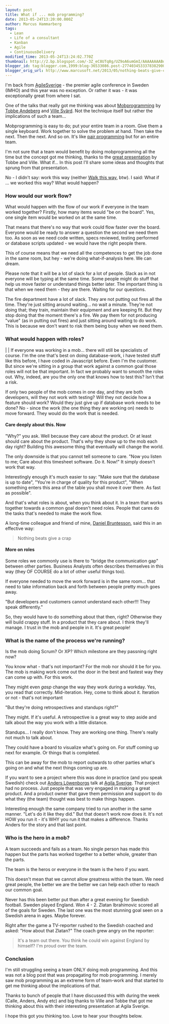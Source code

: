 ```yaml
---
layout: post
title: What if ... mob programming?
date: 2013-05-24T13:20:00.000Z
author: Marcus Hammarberg
tags:
  - Lean
  - Life of a consultant
  - Kanban
  - Agile
  - ContinuousDelivery
modified_time: 2013-05-24T13:24:02.770Z
thumbnail: http://2.bp.blogspot.com/-3Z_eC8UTq8g/UZ9oA6umGmI/AAAAAAAABdo/sn9yRr07UG0/s72-c/4137841698_44ee6db32c_m.jpg
blogger_id: tag:blogger.com,1999:blog-36533086.post-2774034533378382900
blogger_orig_url: http://www.marcusoft.net/2013/05/nothing-beats-give-crap-but-you-cannot.html
---
```



I'm back from [AgileSverige](http://www.agilasverige.se/) - the premier
agile conference in Sweden (IMHO) and this year was no exception. Or
rather it was - it was exceptionally great from where I sat.

One of the talks that really got me thinking was about
[Mobprogramming](http://mobprogramming.org/) by [Tobbe
Andeberg](https://twitter.com/tobbeanderberg) and [Ville
Svärd](https://twitter.com/villesv). Not the technique itself but rather
the implications of such a team...

Mobprogramming is easy to do; put your entire team in a room. Give them
a single keyboard. Work together to solve the problem at hand. Then take
the next. Then the next. And so on.
It's like [pair
programming](http://en.wikipedia.org/wiki/Pair_programming) but for an
entire team.

I'm not sure that a team would benefit by doing mobprogramming all the
time but the concept got me thinking, thanks to the [great
presentation](https://agilasverige.solidtango.com/video/2013-05-20-agila-sverige-torget-d2p02)
by Tobbe and Ville. What if...
In this post I'll share some ideas and thoughts that sprung from that
presentation.

No - I didn't say: work this way (neither [Walk this
way](http://www.youtube.com/watch?v=4B_UYYPb-Gk), btw). I said: What if
... we worked this way? What would happen?

### How would our work flow?

What would happen with the flow of our work if everyone in the team
worked together? Firstly, how many items would "be on the board". Yes,
one single item would be worked on at the same time.

That means that there's no way that work could flow faster over the
board. Everyone would be ready to answer a question the second we need
them too. As soon as we need code written, specs reviewed, testing
performed or database scripts updated - we would have the right people
there.

This of course means that we need all the competences to get the job
done in the same room, but hey - we're doing what-if-analysis here. We
can dream.

Please note that it will be a lot of slack for a lot of people. Slack as
in not everyone will be typing at the same time. Some people might do
stuff that help us move faster or understand things better later. The
important thing is that when we need them - they are there. Waiting for
our questions.

The fire department have a lot of slack. They are not putting out fires
all the time. They're just sitting around waiting... no wait a minute.
They're not doing that; they train, maintain their equipment and are
keeping fit. But they stop doing that the moment there's a fire.
We pay them for not producing "value" (as in putting out fires) and just
sitting around waiting to do work. This is because we don't want to risk
them being busy when we need them.

### What would happen with roles?

|                                                                                                                                                                                            |
If everyone was working in a mob... there will still be specialists of
course. I'm the one that's best on doing database-work, i have tested
stuff like this before, I have coded in Javascript before. Even I'm the
customer.
But since we're sitting in a group that work against a common goal those
roles will not be that important. In fact we probably want to smooth the
roles out. Why, indeed, are you the only one that knows how to test
this? Isn't that a risk.

If only two people of the mob comes in one day, and they are both
developers, will they not work with testing? Will they not decide how a
feature should work? Would they just give up if database work needs to
be done?
No - since the work (the one thing they are working on) needs to move
forward. They would do the work that is needed.

#### Care deeply about this. Now

"Why?" you ask. Well because they care about the product. Or at least
should care about the product. That's why they show up to the mob each
day right? Building this awesome thing that eventually will change the
world.

The only downside is that you cannot tell someone to care. "Now you
listen to me; Care about this timesheet software. Do it. Now!" It simply
doesn't work that way.

Interestingly enough it's much easier to say: "Make sure that the
database is up to date", "You're in charge of quality for this product",
"When something enters this area of the table you shall move it over
there. As fast as possible".

And that's what roles is about, when you think about it. In a team that
works together towards a common goal doesn't need roles. People that
cares do the tasks that's needed to make the work flow.

A long-time colleague and friend of mine, [Daniel
Bruntesson](http://numlock.se/), said this in an effective way:

> Nothing beats give a crap

#### More on roles

Some roles we commonly use is there to "bridge the communication gap"
between other parties. Business Analysts often describes themselves in
this way (they OF COURSE do a lot of other useful things too).

If everyone needed to move the work forward is in the same room... that
need to take information back and forth between people pretty much goes
away.

"But developers and customers cannot understand each other!!! They speak
differently."

So, they would have to do something about that then, right? Otherwise
they will build crappy stuff. In a product that they care about. I think
they'll manage. I trust in the mob and people in it. It's great people!

### What is the name of the process we're running?

Is the mob doing Scrum? Or XP? Which milestone are they passning right
now?

You know what - that's not important? For the mob nor should it be for
you. The mob is making work come out the door in the best and fastest
way they can come up with. For this work.

They might even *gasp* change the way they work during a workday. Yes,
you read that correctly. Mid-iteration. Hey, come to think about it.
Iteration or not - that's not important

"But they're doing retrospectives and standups right?"

They might. If it's useful. A retrospective is a great way to step aside
and talk about the way you work with a little distance.

Standups... I really don't know. They are working one thing. There's
really not much to talk about.

They could have a board to visualize what's going on. For stuff coming
up next for example. Or things that is completed.

This can be away for the mob to report outwards to other parties what's
going on and what the next things coming up are.  

If you want to see a project where this was done in practice (and you
speak Swedish) check out [Anders
Löwenborgs](http://twitter.com/anderslowenborg) talk at [Agila
Sverige](https://agilasverige.solidtango.com/video/2013-05-20-agila-sverige-haren-d2p01).
That project had no process. Just people that was very engaged in making
a great product. And a product owner that gave them permission and
support to do what they (the team) thought was best to make things
happen.

Interesting enough the same company tried to run another in the same
manner. "Let's do it like they did." But that doesn't work now does it.
It's not HOW you run it - it's WHY you run it that makes a difference.
Thanks Anders for the story and that last point.

### Who is the hero in a mob?

A team succeeds and fails as a team. No single person has made this
happen but the parts has worked together to a better whole, greater than
the parts.

The team is the heros or everyone in the team is the hero if you want.

This doesn't mean that we cannot allow greatness within the team. We
need great people, the better we are the better we can help each other
to reach our common goal.

Never has this been better put than after a great evening for Swedish
football. Sweden played England. Won 4 - 2. Zlatan Ibrahimovic scored
all of the goals for Sweden. The last one was the most stunning goal
seen on a Swedish arena in ages. Maybe forever.

Right after the game a TV-reporter rushed to the Swedish coached and
asked: "How about that Zlatan?" The coach grew angry on the reporter:

> It's a team out there. You think he could win against England by
> himself? I'm proud over the team.

### Conclusion

I'm still struggling seeing a team ONLY doing mob programming. And this
was not a blog post that was propagating for mob programming. I merely
saw mob programming as an extreme form of team-work and that started to
get me thinking about the implications of that.

Thanks to bunch of people that I have discussed this with during the
week (Calle, Anders, Andy etc) and big thanks to Ville and Tobbe that
got me thinking about this with their interesting presentation at Agila
Sverige.

I hope this got you thinking too. Love to hear your thoughts below.
